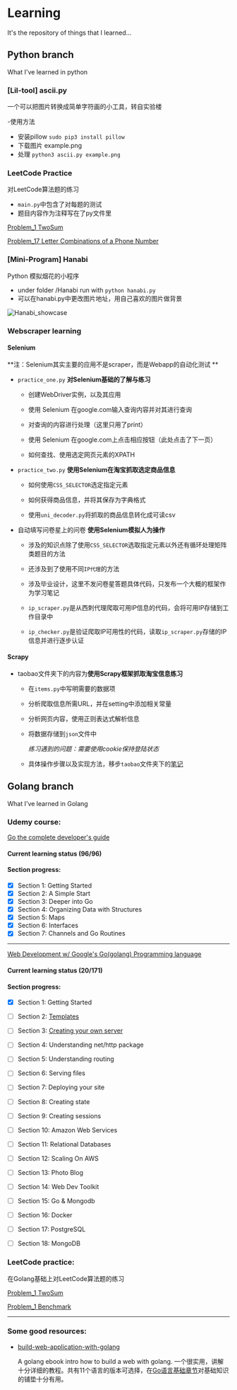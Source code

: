 # Learning
It's the repository of things that I learned...

## Python branch
What I've learned in python

### [Lil-tool] ascii.py

一个可以把图片转换成简单字符画的小工具，转自实验楼

-使用方法
* 安装pillow `sudo pip3 install pillow`
* 下载图片 example.png
* 处理 `python3 ascii.py example.png`

### LeetCode Practice

对LeetCode算法题的练习
* `main.py`中包含了对每题的测试
* 题目内容作为注释写在了py文件里

[Problem_1 TwoSum](https://github.com/DavidNeko/Learning/blob/Python/LeetCodePractice/p_001_TwoSum.py)

[Problem_17 Letter Combinations of a Phone Number](https://github.com/DavidNeko/Learning/blob/Python/LeetCodePractice/p_017_Letter_Combinations_of_a_Phone_Number.py)


### [Mini-Program] Hanabi

Python 模拟烟花的小程序
* under folder /Hanabi run with `python hanabi.py`
* 可以在hanabi.py中更改图片地址，用自己喜欢的图片做背景

![Hanabi_showcase](https://i.makeagif.com/media/9-14-2018/rgKbNS.gif)

### Webscraper learning

#### Selenium

**注：Selenium其实主要的应用不是scraper，而是Webapp的自动化测试
**

* `practice_one.py` **对Selenium基础的了解与练习**
	
	* 创建WebDriver实例，以及其应用
	
	* 使用 Selenium 在google.com输入查询内容并对其进行查询
	
	* 对查询的内容进行处理（这里只用了print）
	
	* 使用 Selenium 在google.com上点击相应按钮（此处点击了下一页）
	
	* 如何查找、使用选定网页元素的XPATH
	
	
* `practice_two.py` **使用Selenium在淘宝抓取选定商品信息**

	* 如何使用`CSS_SELECTOR`选定指定元素
	
	* 如何获得商品信息，并将其保存为字典格式
	
	* 使用`uni_decoder.py`将抓取的商品信息转化成可读csv
	
* 自动填写问卷星上的问卷 **使用Selenium模拟人为操作**

	* 涉及的知识点除了使用`CSS_SELECTOR`选取指定元素以外还有循环处理矩阵类题目的方法
	
	* 还涉及到了使用不同`IP代理`的方法
	
	* 涉及毕业设计，这里不发问卷星答题具体代码，只发布一个大概的框架作为学习笔记
	
	* `ip_scraper.py`是从西刺代理爬取可用IP信息的代码，会将可用IP存储到工作目录中
	
	* `ip_checker.py`是验证爬取IP可用性的代码，读取`ip_scraper.py`存储的IP信息并进行逐步认证

	
#### Scrapy

* taobao文件夹下的内容为**使用Scrapy框架抓取淘宝信息练习**

	* 在`items.py`中写明需要的数据项
	
	* 分析爬取信息所需URL，并在setting中添加相关常量
	
	* 分析网页内容，使用正则表达式解析信息
	
	* 将数据存储到`json`文件中
	
		*练习遇到的问题：需要使用cookie保持登陆状态*
		
	*	具体操作步骤以及实现方法，移步`taobao`文件夹下的[笔记](https://github.com/DavidNeko/Learning/blob/Python/WebScraper/Scrapy_practice/taobao/README.md)




## Golang branch
What I've learned in Golang

### Udemy course: 
[Go the complete developer's guide](https://www.udemy.com/go-the-complete-developers-guide/)

#### Current learning status (96/96)
#### Section progress:
- [x] Section 1: Getting Started
- [x] Section 2: A Simple Start
- [x] Section 3: Deeper into Go
- [x] Section 4: Organizing Data with Structures
- [x] Section 5: Maps
- [x] Section 6: Interfaces
- [x] Section 7: Channels and Go Routines

***

[Web Development w/ Google's Go(golang) Programming language](https://www.udemy.com/go-programming-language/)

#### Current learning status (20/171)
#### Section progress:
- [x] Section 1: Getting Started
- [ ] Section 2: [Templates](https://github.com/DavidNeko/Learning/blob/master/Golang/Web_dev_with_golang/Templates/README.md)
- [ ] Section 3: [Creating your own server](https://github.com/DavidNeko/Learning/blob/master/Golang/Web_dev_with_golang/Servers/README.md)
- [ ] Section 4: Understanding net/http package
- [ ] Section 5: Understanding routing
- [ ] Section 6: Serving files
- [ ] Section 7: Deploying your site
- [ ] Section 8: Creating state
- [ ] Section 9: Creating sessions
- [ ] Section 10: Amazon Web Services
- [ ] Section 11: Relational Databases
- [ ] Section 12: Scaling On AWS
- [ ] Section 13: Photo Blog
- [ ] Section 14: Web Dev Toolkit
- [ ] Section 15: Go & Mongodb
- [ ] Section 16: Docker
- [ ] Section 17: PostgreSQL
- [ ] Section 18: MongoDB


### LeetCode practice:

在Golang基础上对LeetCode算法题的练习 

[Problem_1 TwoSum](https://github.com/DavidNeko/Learning/blob/master/Golang/LeetCodePractice/p_001/algorithms/algorithms.go)

[Problem_1 Benchmark](https://github.com/DavidNeko/Learning/blob/master/Golang/LeetCodePractice/p_001/speed_test.go)

***

### Some good resources:

* [build-web-application-with-golang](https://github.com/astaxie/build-web-application-with-golang)

	A golang ebook intro how to build a web with golang. 一个很实用，讲解十分详细的教程。共有11个语言的版本可选择，在[Go语言基础章节](https://github.com/astaxie/build-web-application-with-golang/blob/master/zh/02.0.md)对基础知识的铺垫十分有用。




